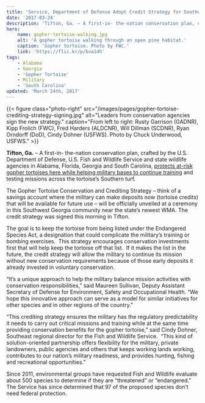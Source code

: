 ```yaml
---
title: 'Service, Department of Defense Adopt Credit Strategy for Southeast Installations Benefiting Gopher Tortoise and other species'
date: '2017-03-24'
description: 'Tifton, Ga. – A first-in- the-nation conservation plan, crafted by the U.S. Department of Defense, U.S. Fish and Wildlife Service and state wildlife agencies in Alabama, Florida, Georgia and South Carolina, protects at-risk gopher tortoises here while helping military bases to continue training and testing missions across the tortoise’s Southern turf.'
hero:
    name: gopher-tortoise-walking.jpg
    alt: 'A gopher tortoise walking through an open pine habitat.'
    caption: 'Gopher tortoise. Photo by FWC.'
    link: 'https://flic.kr/p/bva14h'
tags:
    - Alabama
    - Georgia
    - 'Gopher Tortoise'
    - Military
    - 'South Carolina'
updated: 'March 24th, 2017'
---
```


{{< figure class="photo-right" src="/images/pages/gopher-tortoise-crediting-strategy-signing.jpg" alt="Leaders from conservation agencies sign the new strategy." caption="From left to right: Rusty Garrison (GADNR), Kipp Frolich (FWC), Fred Harders (ALDCNR), Will Dillman (SCDNR), Ryan Orndorff (DoD), Cindy Dohner (USFWS). Photo by Chuck Underwood, USFWS." >}}

**Tifton, Ga.** – A first-in- the-nation conservation plan, crafted by the U.S. Department of Defense, U.S. Fish and Wildlife Service and state wildlife agencies in Alabama, Florida, Georgia and South Carolina, [protects at-risk gopher tortoises here while helping military bases to continue training](/articles/protecting-military-readiness-and-the-iconic-gopher-tortoise-at-the-same-time/) and testing missions across the tortoise’s Southern turf.

The Gopher Tortoise Conservation and Crediting Strategy – think of a savings account where the military can make deposits now (tortoise credits) that will be available for future use – will be officially unveiled at a ceremony in this Southwest Georgia community near the state’s newest WMA. The credit strategy was signed this morning in Tifton.

The goal is to keep the tortoise from being listed under the Endangered Species Act, a designation that could complicate the military’s training or bombing exercises.  This strategy encourages conservation investments first that will help keep the tortoise off that list.  If it makes the list in the future, the credit strategy will allow the military to continue its mission without new conservation requirements because of those early deposits it already invested in voluntary conservation. 

“It’s a unique approach to help the military balance mission activities with conservation responsibilities,” said Maureen Sullivan, Deputy Assistant Secretary of Defense for Environment, Safety and Occupational Health. “We hope this innovative approach can serve as a model for similar initiatives for other species and in other regions of the country.”

“This crediting strategy ensures the military has the regulatory predictability it needs to carry out critical missions and training while at the same time providing conservation benefits for the gopher tortoise,” said Cindy Dohner, Southeast regional director for the Fish and Wildlife Service.  “This kind of solution-oriented partnership offers flexibility for the military, private landowners, public agencies and others that keeps working lands working, contributes to our nation’s military readiness, and provides hunting, fishing and recreational opportunities.”

Since 2011, environmental groups have requested Fish and Wildlife evaluate about 500 species to determine if they are “threatened” or “endangered.” The Service has since determined that 97 of the proposed species don’t need federal protection.
